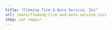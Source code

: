 ```yaml
---
title: "Fleming Tire & Auto Service, Inc"
url: /mars/fleming-tire-and-auto-service-inc/
shop: car repair
---
```

